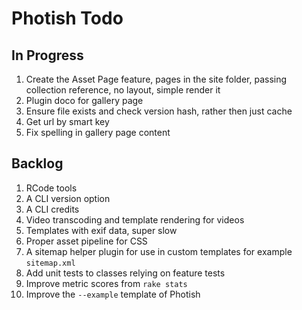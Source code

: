 # Photish Todo

## In Progress

1. Create the Asset Page feature, pages in the site folder, passing collection
   reference, no layout, simple render it
1. Plugin doco for gallery page
1. Ensure file exists and check version hash, rather then just cache
1. Get url by smart key
1. Fix spelling in gallery page content

## Backlog

1. RCode tools
1. A CLI version option
1. A CLI credits
1. Video transcoding and template rendering for videos
1. Templates with exif data, super slow
1. Proper asset pipeline for CSS
1. A sitemap helper plugin for use in custom templates for example
   `sitemap.xml`
1. Add unit tests to classes relying on feature tests
1. Improve metric scores from `rake stats`
1. Improve the `--example` template of Photish
